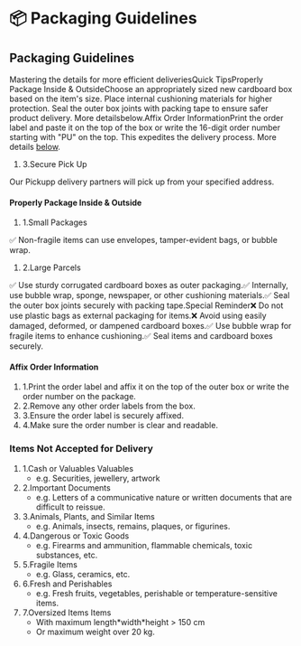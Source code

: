 # 📦 Packaging Guidelines

## Packaging Guidelines

Mastering the details for more efficient deliveriesQuick TipsProperly Package Inside & OutsideChoose an appropriately sized new cardboard box based on the item's size. Place internal cushioning materials for higher protection. Seal the outer box joints with packing tape to ensure safer product delivery. More detailsbelow.Affix Order InformationPrint the order label and paste it on the top of the box or write the 16-digit order number starting with "PU" on the top. This expedites the delivery process. More details [below](https://app.gitbook.com/o/hNKtvHVjhCJxovMUiEFO/s/DGp755eiaB8DE4sRabaI/packaging-guidelines#id-2.-affix-shipping-information).

1. 3.Secure Pick Up

Our Pickupp delivery partners will pick up from your specified address.

#### Properly Package Inside & Outside <a href="#properly-package-inside-and-outside" id="properly-package-inside-and-outside"></a>

1. 1.Small Packages

✅ Non-fragile items can use envelopes, tamper-evident bags, or bubble wrap.

1. 2.Large Parcels

✅ Use sturdy corrugated cardboard boxes as outer packaging.✅ Internally, use bubble wrap, sponge, newspaper, or other cushioning materials.✅ Seal the outer box joints securely with packing tape.Special Reminder❌ Do not use plastic bags as external packaging for items.❌ Avoid using easily damaged, deformed, or dampened cardboard boxes.✅ Use bubble wrap for fragile items to enhance cushioning.✅ Seal items and cardboard boxes securely.

#### Affix Order Information <a href="#affix-order-information" id="affix-order-information"></a>

1. 1.Print the order label and affix it on the top of the outer box or write the order number on the package.
2. 2.Remove any other order labels from the box.
3. 3.Ensure the order label is securely affixed.
4. 4.Make sure the order number is clear and readable.

### Items Not Accepted for Delivery <a href="#items-not-accepted-for-delivery" id="items-not-accepted-for-delivery"></a>

1. 1.Cash or Valuables Valuables
   * e.g. Securities, jewellery, artwork
2. 2.Important Documents
   * e.g. Letters of a communicative nature or written documents that are difficult to reissue.
3. 3.Animals, Plants, and Similar Items
   * e.g. Animals, insects, remains, plaques, or figurines.
4. 4.Dangerous or Toxic Goods
   * e.g. Firearms and ammunition, flammable chemicals, toxic substances, etc.
5. 5.Fragile Items
   * e.g. Glass, ceramics, etc.
6. 6.Fresh and Perishables
   * e.g. Fresh fruits, vegetables, perishable or temperature-sensitive items.
7. 7.Oversized Items Items
   * With maximum length\*width\*height > 150 cm
   * Or maximum weight over 20 kg.
